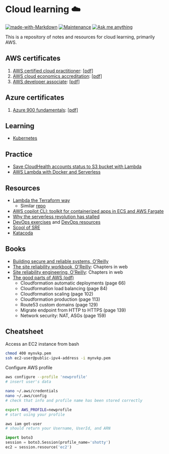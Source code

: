 # Cloud learning ☁️

[![made-with-Markdown](https://img.shields.io/badge/Made%20with-Markdown-1f425f.svg)](http://commonmark.org)
[![Maintenance](https://img.shields.io/badge/Maintained%3F-yes-green.svg)](https://GitHub.com/anebz/cloud/graphs/commit-activity)
[![Ask me anything](https://img.shields.io/badge/Ask%20me-anything-1abc9c.svg)](https://www.twitter.com/aberasategi)

This is a repository of notes and resources for cloud learning, primarily AWS.

## AWS certificates

1. [AWS certified cloud practitioner](Accreditations/aws_cloud_practitioner.md): [[pdf]](Accreditations/aws_cloud_practitioner.pdf)
2. [AWS cloud economics accreditation](Accreditations/aws_cloud_economics.md): [[pdf]](Accreditations/aws_cloud_economics.pdf)
3. [AWS developer associate](Accreditations/aws_developer_associate.md): [[pdf]](Accreditations/aws_developer_associate.pdf)

## Azure certificates

1. [Azure 900 fundamentals](Accreditations/az_900.md): [[pdf]](Accreditations/az_900.pdf)

## Learning

* [Kubernetes](kubernetes.md)

## Practice

* [Save CloudHealth accounts status to S3 bucket with Lambda](Practice/cloudhealth_lambda_s3.md)
* [AWS Lambda with Docker and Serverless](Practice/lambda_docker_serverless.md)

## Resources

* [Lambda the Terraform way](https://github.com/nsriram/lambda-the-terraform-way)
  * Similar [repo](https://github.com/antonbabenko/serverless.tf)
* [AWS copilot CLI: toolkit for containerized apps in ECS and AWS Fargate](https://aws.github.io/copilot-cli/)
* [Why the serverless revolution has stalled](https://www.infoq.com/articles/serverless-stalled/)
* [DevOps exercises](https://github.com/bregman-arie/devops-exercises) and [DevOps resources](https://github.com/bregman-arie/devops-resources)
* [Scool of SRE](https://linkedin.github.io/school-of-sre/)
* [Katacoda](https://www.katacoda.com/)

## Books

* [Building secure and reliable systems, O'Reilly](https://sre.google/static/pdf/building_secure_and_reliable_systems.pdf)
* [The site reliability workbook, O'Reilly](https://sre.google/workbook/table-of-contents/): Chapters in web
* [Site reliability engineering, O'Reilly](https://sre.google/sre-book/table-of-contents/): Chapters in web
* [The good parts of AWS (pdf)](https://b-ok.cc/book/5458006/1ebc63)
  * Cloudformation automatic deployments (page 66)
  * Cloudformation load balancing (page 84)
  * Cloudformation scaling (page 102)
  * Cloudformation production (page 113)
  * Route53 custom domains (page 129)
  * Migrate endpoint from HTTP to HTTPS (page 139)
  * Network security: NAT, ASGs (page 159)

## Cheatsheet

Access an EC2 instance from bash

```bash
chmod 400 mynvkp.pem
ssh ec2-user@public-ipv4-address -i mynvkp.pem
```

Configure AWS profile
```bash
aws configure --profile 'newprofile'
# insert user's data

nano ~/.aws/credentials
nano ~/.aws/config
# check that info and profile name has been stored correctly

export AWS_PROFILE=newprofile
# start using your profile

aws iam get-user
# should return your Username, UserId, and ARN
```

```python
import boto3
session = boto3.Session(profile_name='shotty')
ec2 = session.resource('ec2')
```